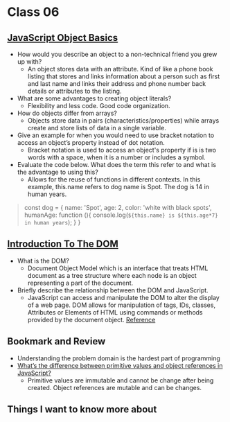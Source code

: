# Class 06

## [JavaScript Object Basics](https://developer.mozilla.org/en-US/docs/Learn/JavaScript/Objects/Basics)

* How would you describe an object to a non-technical friend you grew up with?
  * An object stores data with an attribute. Kind of like a phone book listing that stores and links information about a person such as first and last name and links their address and phone number back details or attributes to the listing. 
* What are some advantages to creating object literals?
  * Flexibility and less code. Good code organization.
* How do objects differ from arrays?
  * Objects store data in pairs (characteristics/properties) while arrays create and store lists of data in a single variable. 
* Give an example for when you would need to use bracket notation to access an object’s property instead of dot notation.   
  * Bracket notation is used to access an object's property if is is two words with a space, when it is a number or includes a symbol.
* Evaluate the code below. What does the term this refer to and what is the advantage to using this?
  * Allows for the reuse of functions in different contexts. In this example, this.name refers to dog name is Spot. The dog is 14 in human years.
> const dog = {
>  name: 'Spot',
>  age: 2,
>  color: 'white with black spots',
>  humanAge: function (){
>    console.log(`${this.name} is ${this.age*7} in human years`);
>  }
>}

## [Introduction To The DOM](https://developer.mozilla.org/en-US/docs/Web/API/Document_Object_Model/Introduction)

* What is the DOM?
  * Document Object Model which is an interface that treats HTML document as a tree structure where each node is an object representing a part of the document. 
* Briefly describe the relationship between the DOM and JavaScript.
  * JavaScript can access and manipulate the DOM to alter the display of a web page. DOM allows for manipulation of tags, IDs, classes, Attributes or Elements of HTML using commands or methods provided by the document object. [Reference](https://www.geeksforgeeks.org/dom-document-object-model/)

## Bookmark and Review
* Understanding the problem domain is the hardest part of programming
* [What’s the difference between primitive values and object references in JavaScript?](https://betterprogramming.pub/intermediate-javascript-whats-the-difference-between-primitive-values-and-object-references-e863d70677b)
  * Primitive values are immutable and cannot be change after being created. Object references are mutable and can be changes. 

## Things I want to know more about